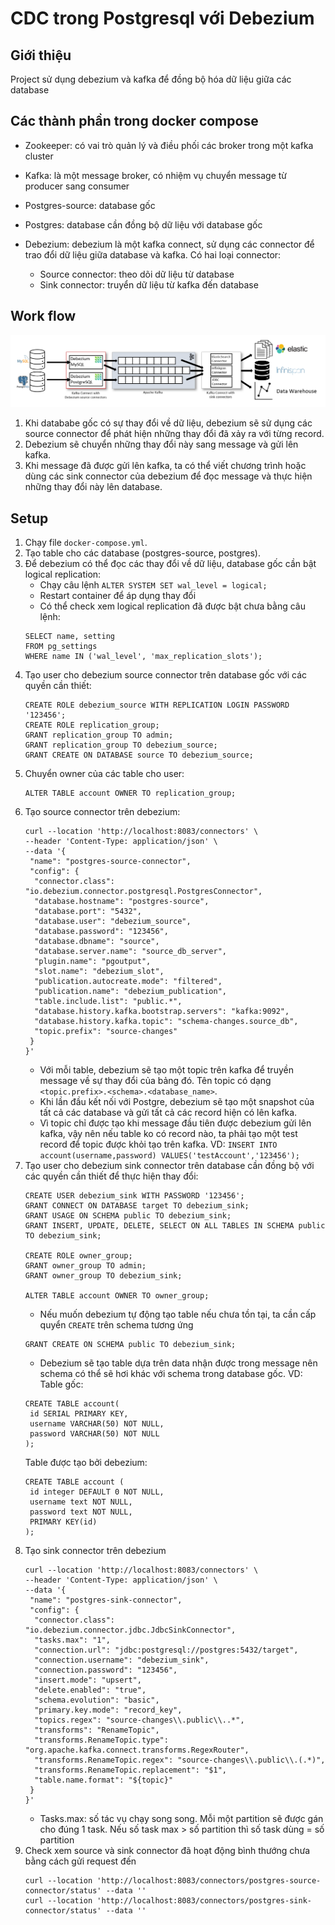 # CDC trong Postgresql với Debezium

## Giới thiệu
Project sử dụng debezium và kafka để đồng bộ hóa dữ liệu giữa các database

## Các thành phần trong docker compose

- Zookeeper: có vai trò quản lý và điều phối các broker trong một kafka cluster
- Kafka: là một message broker, có nhiệm vụ chuyển message từ producer sang consumer
- Postgres-source: database gốc
- Postgres: database cần đồng bộ dữ liệu với database gốc
- Debezium: debezium là một kafka connect, sử dụng các connector để trao đổi dữ liệu giữa database và kafka. Có hai loại connector:

    - Source connector: theo dõi dữ liệu từ database
    - Sink connector: truyển dữ liệu từ kafka đến database

## Work flow

![](1665134380655_debezium_x_kafka_connect.png)

1. Khi datababe gốc có sự thay đổi về dữ liệu, debezium sẽ sử dụng các source connector để phát hiện những thay đổi đã xảy ra với từng record.
2. Debezium sẽ chuyển những thay đổi này sang message và gửi lên kafka.
3. Khi message đã được gửi lên kafka, ta có thể viết chương trình hoặc dùng các sink connector của debezium để đọc message và thực hiện những thay đổi này lên database.

## Setup

1. Chạy file `docker-compose.yml`.
2. Tạo table cho các database (postgres-source, postgres).
3. Để debezium có thể đọc các thay đổi về dữ liệu, database gốc cần bật logical replication:
    - Chạy câu lệnh `ALTER SYSTEM SET wal_level = logical;`
    - Restart container để áp dụng thay đổi
    - Có thể check xem logical replication đã được bật chưa bằng câu lệnh:
    ```
   SELECT name, setting
   FROM pg_settings
   WHERE name IN ('wal_level', 'max_replication_slots');
   ```
4. Tạo user cho debezium source connector trên database gốc với các quyền cần thiết:
   ```
   CREATE ROLE debezium_source WITH REPLICATION LOGIN PASSWORD '123456';
   CREATE ROLE replication_group;
   GRANT replication_group TO admin;
   GRANT replication_group TO debezium_source;
   GRANT CREATE ON DATABASE source TO debezium_source;
   ```
5. Chuyển owner của các table cho user:
   ```
   ALTER TABLE account OWNER TO replication_group;
   ```
6. Tạo source connector trên debezium:
   ```
   curl --location 'http://localhost:8083/connectors' \
   --header 'Content-Type: application/json' \
   --data '{
    "name": "postgres-source-connector",
    "config": {
     "connector.class": "io.debezium.connector.postgresql.PostgresConnector",
     "database.hostname": "postgres-source",
     "database.port": "5432",
     "database.user": "debezium_source",
     "database.password": "123456",
     "database.dbname": "source",
     "database.server.name": "source_db_server",
     "plugin.name": "pgoutput",
     "slot.name": "debezium_slot",
     "publication.autocreate.mode": "filtered",
     "publication.name": "debezium_publication",
     "table.include.list": "public.*",
     "database.history.kafka.bootstrap.servers": "kafka:9092",
     "database.history.kafka.topic": "schema-changes.source_db",
     "topic.prefix": "source-changes"
    }
   }'
   ```
   - Với mỗi table, debezium sẽ tạo một topic trên kafka để truyền message về sự thay đổi của bảng đó. Tên topic có dạng `<topic.prefix>.<schema>.<database_name>`.
   - Khi lần đầu kết nối với Postgre, debezium sẽ tạo một snapshot của tất cả các database và gửi tất cả các record hiện có lên kafka.
   - Vì topic chỉ được tạo khi message đầu tiên được debezium gửi lên kafka, vậy nên nếu table ko có record nào, ta phải tạo một test record để topic được khỏi tạo trên kafka. VD: `INSERT INTO account(username,password) VALUES('testAccount','123456');`
7. Tạo user cho debezium sink connector trên database cần đồng bộ với các quyền cần thiết để thực hiện thay đổi:
   ```
   CREATE USER debezium_sink WITH PASSWORD '123456';
   GRANT CONNECT ON DATABASE target TO debezium_sink;
   GRANT USAGE ON SCHEMA public TO debezium_sink;
   GRANT INSERT, UPDATE, DELETE, SELECT ON ALL TABLES IN SCHEMA public TO debezium_sink;

   CREATE ROLE owner_group;
   GRANT owner_group TO admin;
   GRANT owner_group TO debezium_sink;

   ALTER TABLE account OWNER TO owner_group; 
   ```
   - Nếu muốn debezium tự động tạo table nếu chưa tồn tại, ta cần cấp quyển `CREATE` trên schema tương ứng
   ``` 
   GRANT CREATE ON SCHEMA public TO debezium_sink;
   ```
   - Debezium sẽ tạo table dựa trên data nhận được trong message nên schema có thể sẽ hơi khác với schema trong database gốc. VD:       
   Table gốc:
   ``` 
   CREATE TABLE account(
    id SERIAL PRIMARY KEY,
    username VARCHAR(50) NOT NULL,
    password VARCHAR(50) NOT NULL
   );
   ```
   Table được tạo bởi debezium:
   ``` 
   CREATE TABLE account (
    id integer DEFAULT 0 NOT NULL, 
    username text NOT NULL, 
    password text NOT NULL, 
    PRIMARY KEY(id)
   );
   ```
8. Tạo sink connector trên debezium
   ```
   curl --location 'http://localhost:8083/connectors' \
   --header 'Content-Type: application/json' \
   --data '{
    "name": "postgres-sink-connector",
    "config": {
     "connector.class": "io.debezium.connector.jdbc.JdbcSinkConnector",
     "tasks.max": "1",
     "connection.url": "jdbc:postgresql://postgres:5432/target",
     "connection.username": "debezium_sink",
     "connection.password": "123456",
     "insert.mode": "upsert",
     "delete.enabled": "true",
     "schema.evolution": "basic",
     "primary.key.mode": "record_key",
     "topics.regex": "source-changes\\.public\\..*",
     "transforms": "RenameTopic",
     "transforms.RenameTopic.type": "org.apache.kafka.connect.transforms.RegexRouter",
     "transforms.RenameTopic.regex": "source-changes\\.public\\.(.*)",
     "transforms.RenameTopic.replacement": "$1",
     "table.name.format": "${topic}"
    }
   }'
   ```
   - Tasks.max: số tác vụ chạy song song. Mỗi một partition sẽ được gán cho đúng 1 task. Nếu số task max > số partition thì số task dùng = số partition
9. Check xem source và sink connector đã hoạt động bình thướng chưa bằng cách gửi request đến
   ``` 
   curl --location 'http://localhost:8083/connectors/postgres-source-connector/status' --data ''
   curl --location 'http://localhost:8083/connectors/postgres-sink-connector/status' --data ''
   ```